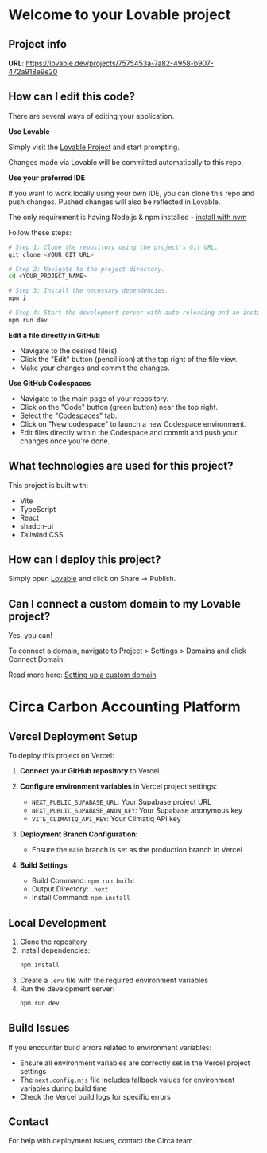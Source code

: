 # Welcome to your Lovable project

## Project info

**URL**: https://lovable.dev/projects/7575453a-7a82-4958-b907-472a918e9e20

## How can I edit this code?

There are several ways of editing your application.

**Use Lovable**

Simply visit the [Lovable Project](https://lovable.dev/projects/7575453a-7a82-4958-b907-472a918e9e20) and start prompting.

Changes made via Lovable will be committed automatically to this repo.

**Use your preferred IDE**

If you want to work locally using your own IDE, you can clone this repo and push changes. Pushed changes will also be reflected in Lovable.

The only requirement is having Node.js & npm installed - [install with nvm](https://github.com/nvm-sh/nvm#installing-and-updating)

Follow these steps:

```sh
# Step 1: Clone the repository using the project's Git URL.
git clone <YOUR_GIT_URL>

# Step 2: Navigate to the project directory.
cd <YOUR_PROJECT_NAME>

# Step 3: Install the necessary dependencies.
npm i

# Step 4: Start the development server with auto-reloading and an instant preview.
npm run dev
```

**Edit a file directly in GitHub**

- Navigate to the desired file(s).
- Click the "Edit" button (pencil icon) at the top right of the file view.
- Make your changes and commit the changes.

**Use GitHub Codespaces**

- Navigate to the main page of your repository.
- Click on the "Code" button (green button) near the top right.
- Select the "Codespaces" tab.
- Click on "New codespace" to launch a new Codespace environment.
- Edit files directly within the Codespace and commit and push your changes once you're done.

## What technologies are used for this project?

This project is built with:

- Vite
- TypeScript
- React
- shadcn-ui
- Tailwind CSS

## How can I deploy this project?

Simply open [Lovable](https://lovable.dev/projects/7575453a-7a82-4958-b907-472a918e9e20) and click on Share -> Publish.

## Can I connect a custom domain to my Lovable project?

Yes, you can!

To connect a domain, navigate to Project > Settings > Domains and click Connect Domain.

Read more here: [Setting up a custom domain](https://docs.lovable.dev/tips-tricks/custom-domain#step-by-step-guide)

# Circa Carbon Accounting Platform

## Vercel Deployment Setup

To deploy this project on Vercel:

1. **Connect your GitHub repository** to Vercel
2. **Configure environment variables** in Vercel project settings:
   - `NEXT_PUBLIC_SUPABASE_URL`: Your Supabase project URL
   - `NEXT_PUBLIC_SUPABASE_ANON_KEY`: Your Supabase anonymous key
   - `VITE_CLIMATIQ_API_KEY`: Your Climatiq API key

3. **Deployment Branch Configuration**:
   - Ensure the `main` branch is set as the production branch in Vercel

4. **Build Settings**:
   - Build Command: `npm run build`
   - Output Directory: `.next`
   - Install Command: `npm install`

## Local Development

1. Clone the repository
2. Install dependencies:
   ```bash
   npm install
   ```
3. Create a `.env` file with the required environment variables
4. Run the development server:
   ```bash
   npm run dev
   ```

## Build Issues

If you encounter build errors related to environment variables:
- Ensure all environment variables are correctly set in the Vercel project settings
- The `next.config.mjs` file includes fallback values for environment variables during build time
- Check the Vercel build logs for specific errors

## Contact

For help with deployment issues, contact the Circa team.
